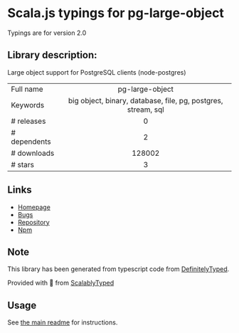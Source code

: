 
# Scala.js typings for pg-large-object

Typings are for version 2.0

## Library description:
Large object support for PostgreSQL clients (node-postgres)

|                    |                 |
| ------------------ | :-------------: |
| Full name          | pg-large-object |
| Keywords           | big object, binary, database, file, pg, postgres, stream, sql |
| # releases         | 0 |
| # dependents       | 2 |
| # downloads        | 128002 |
| # stars            | 3 |

## Links
- [Homepage](https://github.com/Joris-van-der-Wel/node-pg-large-object#readme)
- [Bugs](https://github.com/Joris-van-der-Wel/node-pg-large-object/issues)
- [Repository](https://github.com/Joris-van-der-Wel/node-pg-large-object)
- [Npm](https://www.npmjs.com/package/pg-large-object)
    


## Note
This library has been generated from typescript code from [DefinitelyTyped](https://definitelytyped.org).

Provided with :purple_heart: from [ScalablyTyped](https://github.com/oyvindberg/ScalablyTyped)

## Usage
See [the main readme](../../readme.md) for instructions.


